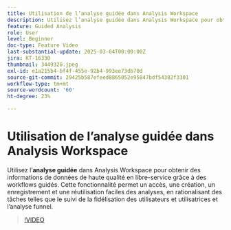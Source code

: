 ```yaml
---
title: Utilisation de l’analyse guidée dans Analysis Workspace
description: Utilisez l’analyse guidée dans Analysis Workspace pour obtenir en libre-service des informations de haute qualité sur les données par le biais de workflows guidés.
feature: Guided Analysis
role: User
level: Beginner
doc-type: Feature Video
last-substantial-update: 2025-03-04T00:00:00Z
jira: KT-16330
thumbnail: 3449320.jpeg
exl-id: e1a215b4-bf4f-455e-92b4-993ee73db70d
source-git-commit: 29425b587efeed8865052e95847bdf54382f3301
workflow-type: tm+mt
source-wordcount: '60'
ht-degree: 23%

---
```


# Utilisation de l’analyse guidée dans Analysis Workspace

Utilisez l’**analyse guidée** dans Analysis Workspace pour obtenir des informations de données de haute qualité en libre-service grâce à des workflows guidés. Cette fonctionnalité permet un accès, une création, un enregistrement et une réutilisation faciles des analyses, en rationalisant des tâches telles que le suivi de la fidélisation des utilisateurs et utilisatrices et l’analyse funnel.

>[!VIDEO](https://video.tv.adobe.com/v/3449499/?learn=on&captions=fre_fr)
